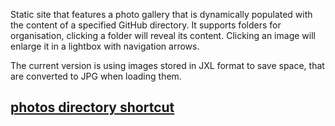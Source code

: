 Static site that features a photo gallery that is dynamically populated with the content of a specified GitHub directory.
It supports folders for organisation, clicking a folder will reveal its content.
Clicking an image will enlarge it in a lightbox with navigation arrows.


The current version is using images stored in JXL format to save space, that are converted to JPG when loading them.


## [photos directory shortcut](https://github.com/erw-1/erw.one/tree/main/files/img/photo)
